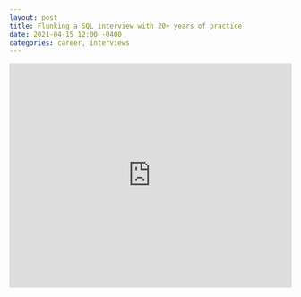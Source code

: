 ```yaml
---
layout: post
title: Flunking a SQL interview with 20+ years of practice
date: 2021-04-15 12:00 -0400
categories: career, interviews
---
```

<iframe src="https://www.linkedin.com/embed/feed/update/urn:li:share:6789180889353064448" height="402" width="504" frameborder="0" allowfullscreen="" title="Embedded post"></iframe>
